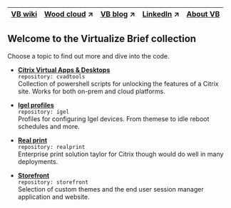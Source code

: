 |[VB wiki](https://github.com/virtualizebrief/home/wiki)|[Wood cloud](https://marketplace.woodcloud.one/) :arrow_upper_right:|[VB blog](https://virtualizebrief.woodcloud.one/) :arrow_upper_right:|[LinkedIn](https://www.linkedin.com/in/michaelcharleswood/) :arrow_upper_right:|[About VB](https://github.com/virtualizebrief)|
|---|---|---|---|---|

## Welcome to the Virtualize Brief collection
Choose a topic to find out more and dive into the code.

- [**Citrix Virtual Apps & Desktops**](cvadtools) <br>
`repository: cvadtools` <br>
Collection of powershell scripts for unlocking the features of a Citrix site. Works for both on-prem and cloud platforms.

- [**Igel profiles**](igel) <br>
`repository: igel` <br>
Profiles for configuring Igel devices. From themese to idle reboot schedules and more.

- [**Real print**](realprint) <br>
`repository: realprint` <br>
Enterprise print solution taylor for Citrix though would do well in many deployments.

- [**Storefront**](storefront) <br>
`repository: storefront` <br>
Selection of custom themes and the end user session manager application and website.

